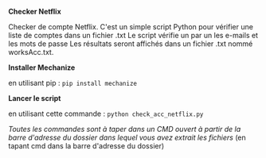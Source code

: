 __Checker Netflix__

Checker de compte Netflix. C'est un simple script Python pour vérifier une liste de comptes dans un fichier .txt
Le script vérifie un par un les e-mails et les mots de passe
Les résultats seront affichés dans un fichier .txt nommé worksAcc.txt.

**Installer Mechanize**

en utilisant pip : `pip install mechanize`

**Lancer le script**

en utilisant cette commande : `python check_acc_netflix.py`

*Toutes les commandes sont à taper dans un CMD ouvert à partir de la barre d'adresse du dossier dans lequel vous avez extrait les fichiers* (en tapant cmd dans la barre d'adresse du dossier)
